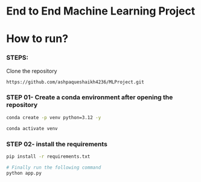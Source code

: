 # End to End Machine Learning Project


# How to run?
### STEPS:

Clone the repository

```bash
https://github.com/ashpaqueshaikh4236/MLProject.git
```
### STEP 01- Create a conda environment after opening the repository

```bash
conda create -p venv python=3.12 -y
```

```bash
conda activate venv
```


### STEP 02- install the requirements
```bash
pip install -r requirements.txt
```


```bash
# Finally run the following command
python app.py
```
